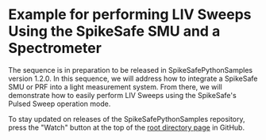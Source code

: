 # Example for performing LIV Sweeps Using the SpikeSafe SMU and a Spectrometer

The sequence is in preparation to be released in SpikeSafePythonSamples version 1.2.0. In this sequence, we will address how to integrate a SpikeSafe SMU or PRF into a light measurement system. From there, we will demonstrate how to easily perform LIV Sweeps using the SpikeSafe's Pulsed Sweep operation mode. 

To stay updated on releases of the SpikeSafePythonSamples repository, press the "Watch" button at the top of the [root directory page](../../) in GitHub.